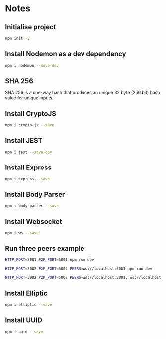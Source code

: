 # Notes
## Initialise project
```bash
npm init -y
```

## Install Nodemon as a dev dependency
```bash
npm i nodemon --save-dev
```

## SHA 256
SHA 256 is a one-way hash that produces an unique 32 byte (256 bit) hash value for unique inputs.

## Install CryptoJS
```bash
npm i crypto-js --save
```
## Install JEST
```bash
npm i jest --save-dev
```

## Install Express
```bash
npm i express --save
```

## Install Body Parser
```bash
npm i body-parser --save
```

## Install Websocket
```bash
npm i ws --save
```

## Run three peers example
```bash
HTTP_PORT=3001 P2P_PORT=5001 npm run dev
```
```bash
HTTP_PORT=3002 P2P_PORT=5002 PEERS=ws://localhost:5001 npm run dev
```

```bash
HTTP_PORT=3002 P2P_PORT=5002 PEERS=ws://localhost:5001, ws://localhost:5002 npm run dev
```

## Install Elliptic
```bash
npm i elliptic --save
```

## Install UUID
```bash
npm i uuid --save
```